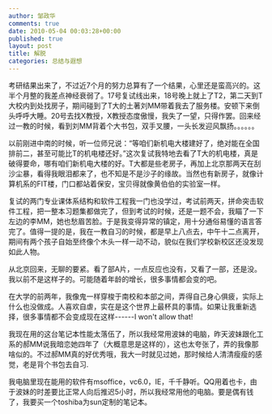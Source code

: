 ```yaml
---
author: 邹政华
comments: true
date: 2010-05-04 00:03:28+00:00
published: true
layout: post
title: 解脱
categories: 总结与遐想
---
```

 
考研结果出来了，不过近7个月的努力总算有了一个结果，心里还是蛮高兴的。这半个月整的我差点神经衰弱了。17号复试线出来，18号晚上就上了T2，第二天到T大校内到处找房子，期间碰到了T大的土著刘MM带着我去了服务楼。安顿下来倒头呼呼大睡。20号去找X教授，X教授态度傲慢，我失了一望，只得作罢。回来经过一教的时候，看到刘MM背着个大书包，双手叉腰，一头长发迎风飘扬。。。。。。

以前刚进中南的时候，听一位师兄说：“等咱们新机电大楼建好了，绝对能在全国排前二，甚至可能比T的机电楼还好。”这次复试我特地去看了T大的机电楼，真是破得要命，哪有咱们新机电大楼的好。T大都是些老房子，再加上北京那两天在刮沙尘暴，看得我眼泪都来了，也不知是不是沙子的缘故。当然也有新房子，就像计算机系的FIT楼，门口都站着保安，宝贝得就像黄伯伯的实验室一样。


复试的两门专业课体系结构和软件工程我一门也没学过，考试前两天，拼命突击软件工程，把一整本习题集都做完了，但到考试的时候，还是一题不会，我瞄了一下左边的李MM，她也愁眉苦脸。于是我变得异常的镇定，用十分通俗易懂的语言答完了。值得一提的是，我在一教自习的时候，都是早上八点去，中午十二点离开，期间有两个孩子自始至终像个木头一样一动不动，貌似在我们学校新校区还没发现如此人物。


从北京回来，无聊的要紧。看了部A片，一点反应也没有，又看了一部，还是没。我以前不是这样子的。可能随着年龄的增长，很多事情都会变的吧。


在大学的前两年，我像鬼一样穿梭于南校和本部之间，弄得自己身心俱疲，实际上什么也没做成。人喜欢自虐，实在是这个世界上最杯具的事情。如果让我重新选择，很多事情都不会变成现在这样------I won't allow that!


我现在用的这台笔记本性能太落伍了，所以我经常用波妹的电脑，昨天波妹跟化工系的郝MM说我暗恋她四年了（大概意思是这样的），这也太夸张了，弄的我像那啥似的。不过郝MM真的好优秀哦，我大一时就见过她，那时候给人清清瘦瘦的感觉，老是背个书包去自习.

我电脑里现在能用的软件有msoffice，vc6.0，IE，千千静听。QQ用着也卡，由于波妹的时差要比正常人向后推迟5小时，所以我经常用他的电脑。要是偶有钱了，我要买一个toshiba为sun定制的笔记本。
